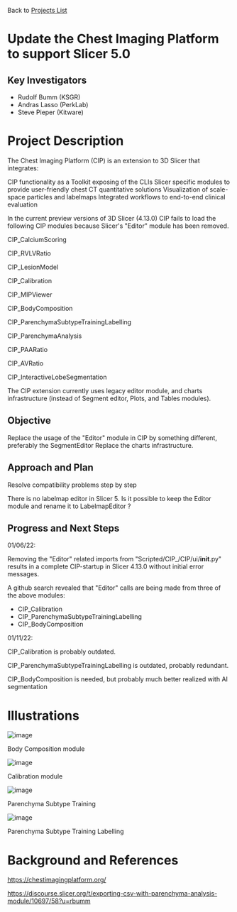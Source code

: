 Back to [Projects List](../../README.md#ProjectsList)

# Update the Chest Imaging Platform to support Slicer 5.0

## Key Investigators

- Rudolf Bumm  (KSGR)
- Andras Lasso (PerkLab)
- Steve Pieper (Kitware)

# Project Description

<!-- Add a short paragraph describing the project. -->
The Chest Imaging Platform (CIP) is an extension to 3D Slicer that integrates:

CIP functionality as a Toolkit exposing of the CLIs
Slicer specific modules to provide user-friendly chest CT quantitative solutions
Visualization of scale-space particles and labelmaps
Integrated workflows to end-to-end clinical evaluation

In the current preview versions of 3D Slicer (4.13.0) CIP fails to load the following CIP modules because Slicer's "Editor" module has been removed.    

CIP_CalciumScoring

CIP_RVLVRatio

CIP_LesionModel

CIP_Calibration

CIP_MIPViewer

CIP_BodyComposition

CIP_ParenchymaSubtypeTrainingLabelling

CIP_ParenchymaAnalysis

CIP_PAARatio

CIP_AVRatio

CIP_InteractiveLobeSegmentation

The CIP extension currently uses legacy editor module, and charts infrastructure (instead of Segment editor, Plots, and Tables modules).

## Objective

<!-- Describe here WHAT you would like to achieve (what you will have as end result). -->

Replace the usage of the "Editor" module in CIP by something different, preferably the SegmentEditor
Replace the charts infrastructure. 


## Approach and Plan

<!-- Describe here HOW you would like to achieve the objectives stated above. -->

Resolve compatibility problems step by step 

There is no labelmap editor in Slicer 5. Is it possible to keep the Editor module and rename it to LabelmapEditor ? 


## Progress and Next Steps

01/06/22:

Removing the "Editor" related imports from "Scripted/CIP_/CIP/ui/__init__.py" results in a complete CIP-startup in Slicer 4.13.0 without initial error messages. 

A github search revealed that "Editor" calls are being made from three of the above modules:  

- CIP_Calibration
- CIP_ParenchymaSubtypeTrainingLabelling
- CIP_BodyComposition 

01/11/22: 

CIP_Calibration is probably outdated.

CIP_ParenchymaSubtypeTrainingLabelling is outdated, probably redundant. 

CIP_BodyComposition is needed, but probably much better realized with AI segmentation 



# Illustrations


![image](https://user-images.githubusercontent.com/18140094/148948731-bdb76667-9380-4f0c-b98a-7eaf27aa942b.png)

Body Composition module

![image](https://user-images.githubusercontent.com/18140094/148948945-9c7d710c-add3-46ba-b774-4bcf35a05f51.png)

Calibration module

![image](https://user-images.githubusercontent.com/18140094/148949201-7de68dd3-9794-4f79-b323-d2ed02b4db12.png)

Parenchyma Subtype Training

![image](https://user-images.githubusercontent.com/18140094/148949387-28de3db1-1323-44a8-8d01-c298a20661f1.png)

Parenchyma Subtype Training Labelling




# Background and References

https://chestimagingplatform.org/

https://discourse.slicer.org/t/exporting-csv-with-parenchyma-analysis-module/10697/58?u=rbumm



